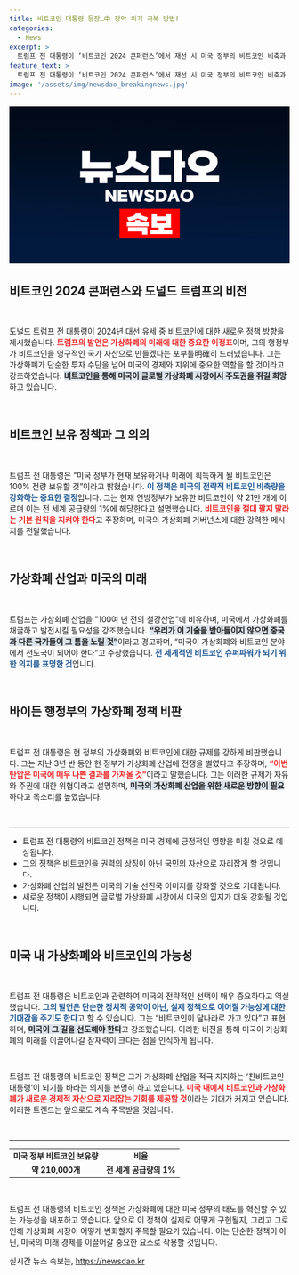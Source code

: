 ```yaml
---
title: 비트코인 대통령 등장…中 장악 위기 극복 방법!
categories:
  - News
excerpt: >
  트럼프 전 대통령이 ‘비트코인 2024 콘퍼런스’에서 재선 시 미국 정부의 비트코인 비축과 규제 완화를 공약하며, “가상화폐는 미국의 미래”라고 강조했다. 가상화폐 산업 육성을 통해 미국을 비트코인 슈퍼파워로 만들겠다는 포부를 밝혔다.
feature_text: >
  트럼프 전 대통령이 ‘비트코인 2024 콘퍼런스’에서 재선 시 미국 정부의 비트코인 비축과 규제 완화를 공약하며, “가상화폐는 미국의 미래”라고 강조했다. 가상화폐 산업 육성을 통해 미국을 비트코인 슈퍼파워로 만들겠다는 포부를 밝혔다.
image: '/assets/img/newsdao_breakingnews.jpg'
---
```


<p><img src="/assets/img/newsdao_breakingnews.jpg" alt="pcversion 속보" /></p>

<h2 data-ke-size="size26">비트코인 2024 콘퍼런스와 도널드 트럼프의 비전</h2>

<p data-ke-size="size16">&nbsp;</p>

<p>도널드 트럼프 전 대통령이 2024년 대선 유세 중 비트코인에 대한 새로운 정책 방향을 제시했습니다. <b><span style="color: #ee2323;">트럼프의 발언은 가상화폐의 미래에 대한 중요한 이정표</span></b>이며, 그의 행정부가 비트코인을 영구적인 국가 자산으로 만들겠다는 포부를明確히 드러냈습니다. 그는 가상화폐가 단순한 투자 수단을 넘어 미국의 경제와 지위에 중요한 역할을 할 것이라고 강조하였습니다. <b><span style="background-color: #21538527;">비트코인을 통해 미국이 글로벌 가상화폐 시장에서 주도권을 쥐길 희망</span></b>하고 있습니다.</p>

<p data-ke-size="size16">&nbsp;</p>

<h2 data-ke-size="size26">비트코인 보유 정책과 그 의의</h2>

<p data-ke-size="size16">&nbsp;</p>

<p>트럼프 전 대통령은 “미국 정부가 현재 보유하거나 미래에 획득하게 될 비트코인은 100% 전량 보유할 것”이라고 밝혔습니다. <b><span style="color: #1a5490;">이 정책은 미국의 전략적 비트코인 비축량을 강화하는 중요한 결정</span></b>입니다. 그는 현재 연방정부가 보유한 비트코인이 약 21만 개에 이르며 이는 전 세계 공급량의 1%에 해당한다고 설명했습니다. <b><span style="color: #ee2323;">비트코인을 절대 팔지 말라는 기본 원칙을 지켜야 한다</span></b>고 주장하며, 미국의 가상화폐 거버넌스에 대한 강력한 메시지를 전달했습니다.</p>

<p data-ke-size="size16">&nbsp;</p>

<h2 data-ke-size="size26">가상화폐 산업과 미국의 미래</h2>

<p data-ke-size="size16">&nbsp;</p>

<p>트럼프는 가상화폐 산업을 "100여 년 전의 철강산업"에 비유하며, 미국에서 가상화폐를 채굴하고 발전시킬 필요성을 강조했습니다. <b><span style="background-color: #21538527;">“우리가 이 기술을 받아들이지 않으면 중국과 다른 국가들이 그 틈을 노릴 것”</span></b>이라고 경고하며, “미국이 가상화폐와 비트코인 분야에서 선도국이 되어야 한다”고 주장했습니다. <b><span style="color: #1a5490;">전 세계적인 비트코인 슈퍼파워가 되기 위한 의지를 표명한 것</span></b>입니다.</p>

<p data-ke-size="size16">&nbsp;</p>

<h2 data-ke-size="size26">바이든 행정부의 가상화폐 정책 비판</h2>

<p data-ke-size="size16">&nbsp;</p>

<p>트럼프 전 대통령은 현 정부의 가상화폐와 비트코인에 대한 규제를 강하게 비판했습니다. 그는 지난 3년 반 동안 현 정부가 가상화폐 산업에 전쟁을 벌였다고 주장하며, <b><span style="color: #ee2323;">“이번 탄압은 미국에 매우 나쁜 결과를 가져올 것”</span></b>이라고 말했습니다. 그는 이러한 규제가 자유와 주권에 대한 위협이라고 설명하며, <b><span style="background-color: #21538527;">미국의 가상화폐 산업을 위한 새로운 방향이 필요</span></b>하다고 목소리를 높였습니다.</p>

<p data-ke-size="size16">&nbsp;</p>

<hr>

<ul>
<li>트럼프 전 대통령의 비트코인 정책은 미국 경제에 긍정적인 영향을 미칠 것으로 예상됩니다.</li>
<li>그의 정책은 비트코인을 권력의 상징이 아닌 국민의 자산으로 자리잡게 할 것입니다.</li>
<li>가상화폐 산업의 발전은 미국의 기술 선진국 이미지를 강화할 것으로 기대됩니다.</li>
<li>새로운 정책이 시행되면 글로벌 가상화폐 시장에서 미국의 입지가 더욱 강화될 것입니다.</li>
</ul>

<p data-ke-size="size16">&nbsp;</p>

<h2 data-ke-size="size26">미국 내 가상화폐와 비트코인의 가능성</h2>

<p data-ke-size="size16">&nbsp;</p>

<p>트럼프 전 대통령은 비트코인과 관련하여 미국의 전략적인 선택이 매우 중요하다고 역설했습니다. <b><span style="color: #1a5490;">그의 발언은 단순한 정치적 공약이 아닌, 실제 정책으로 이어질 가능성에 대한 기대감을 주기도 한다</span></b>고 할 수 있습니다. 그는 “비트코인이 달나라로 가고 있다”고 표현하며, <b><span style="background-color: #21538527;">미국이 그 길을 선도해야 한다</span></b>고 강조했습니다. 이러한 비전을 통해 미국이 가상화폐의 미래를 이끌어나갈 잠재력이 크다는 점을 인식하게 됩니다.</p>

<p data-ke-size="size16">&nbsp;</p>

<p>트럼프 전 대통령의 비트코인 정책은 그가 가상화폐 산업을 적극 지지하는 ‘친비트코인 대통령’이 되기를 바라는 의지를 분명히 하고 있습니다. <b><span style="color: #ee2323;">미국 내에서 비트코인과 가상화폐가 새로운 경제적 자산으로 자리잡는 기회를 제공할 것</span></b>이라는 기대가 커지고 있습니다. 이러한 트렌드는 앞으로도 계속 주목받을 것입니다.</p>

<p data-ke-size="size16">&nbsp;</p>

<hr>

<table style="width: 100%;">
<tr>
<td style="text-align: center; height: 17px;"><b>미국 정부 비트코인 보유량</b></td>
<td style="text-align: center; height: 17px;"><b>비율</b></td>
</tr>
<tr>
<td style="text-align: center; height: 17px;"><b>약 210,000개</b></td>
<td style="text-align: center; height: 17px;"><b>전 세계 공급량의 1%</b></td>
</tr>
</table>

<p data-ke-size="size16">&nbsp;</p>

<p>트럼프 전 대통령의 비트코인 정책은 가상화폐에 대한 미국 정부의 태도를 혁신할 수 있는 가능성을 내포하고 있습니다. 앞으로 이 정책이 실제로 어떻게 구현될지, 그리고 그로 인해 가상화폐 시장이 어떻게 변화할지 주목할 필요가 있습니다. 이는 단순한 정책이 아닌, 미국의 미래 경제를 이끌어갈 중요한 요소로 작용할 것입니다.</p>
실시간 뉴스 속보는, <a href="https://newsdao.kr" rel="dofollow">https://newsdao.kr</a>


